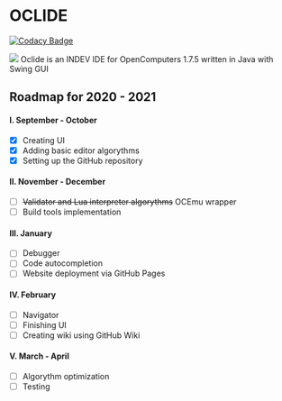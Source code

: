 # OCLIDE
[![Codacy Badge](https://app.codacy.com/project/badge/Grade/eb186f6640e5474f9e90ac34ad61ca05)](https://www.codacy.com/manual/Vladg24YT/OpenComputers-IDE?utm_source=github.com&amp;utm_medium=referral&amp;utm_content=Vladg24YT/OpenComputers-IDE&amp;utm_campaign=Badge_Grade)<br>

![](https://raw.githubusercontent.com/Vladg24YT/Oclide/master/Oclide_logo_white.jpg) 
Oclide is an INDEV IDE for OpenComputers 1.7.5 written in Java with Swing GUI

## Roadmap for 2020 - 2021
#### I. September - October 
- [x] Creating UI  
- [x] Adding basic editor algorythms  
- [x] Setting up the GitHub repository  
#### II. November - December
- [ ] <s>Validator and Lua interpreter algorythms</s> OCEmu wrapper
- [ ] Build tools implementation  
#### III. January
- [ ] Debugger  
- [ ] Code autocompletion  
- [ ] Website deployment via GitHub Pages  
#### IV. February
- [ ] Navigator  
- [ ] Finishing UI  
- [ ] Creating wiki using GitHub Wiki  
#### V. March - April
- [ ] Algorythm optimization  
- [ ] Testing  
